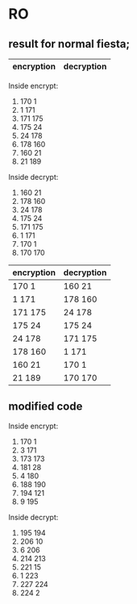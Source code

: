 <!-- markdown title -->
# RO

## result for normal fiesta;

| encryption | decryption |
| --- | --- |


Inside encrypt:

1. 170 1
2. 1 171
3. 171 175
4. 175 24
5. 24 178
6. 178 160
7. 160 21
8. 21 189

Inside decrypt:

1. 160 21
2. 178 160
3. 24 178
4. 175 24
5. 171 175
6. 1 171
7. 170 1
8. 170 170


<!-- format the above data in markdown table -->

| encryption | decryption |
| --- | --- |
| 170 1 | 160 21 |
| 1 171 | 178 160 |
| 171 175 | 24 178 |
| 175 24 | 175 24 |
| 24 178 | 171 175 |
| 178 160 | 1 171 |
| 160 21 | 170 1 |
| 21 189 | 170 170 |

## modified code

Inside encrypt:

1. 170 1
2. 3 171
3. 173 173
4. 181 28
5. 4 180
6. 188 190
7. 194 121
8. 9 195

Inside decrypt:

1. 195 194
2. 206 10
3. 6 206
4. 214 213
5. 221 15
6. 1 223
7. 227 224
8. 224 2
